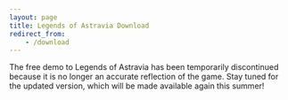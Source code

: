 ```yaml
---
layout: page
title: Legends of Astravia Download
redirect_from:
    - /download
---
```

The free demo to Legends of Astravia has been temporarily discontinued because it is no longer an accurate reflection of the game. Stay tuned for the updated version, which will be made available again this summer!

<!--
{% include steam-widget.html game_handle='legends-of-astravia-demo' %}

<br>

{% include itch-widget.html game_handle='legends-of-astravia-demo' %}
-->